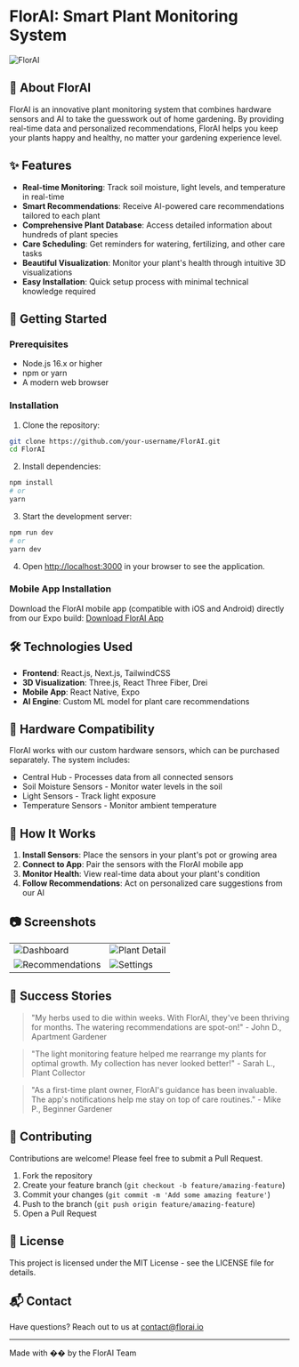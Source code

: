# FlorAI: Smart Plant Monitoring System

![FlorAI](https://github.com/your-username/FlorAI/raw/main/public/images/florai-banner.png)

## 🌱 About FlorAI

FlorAI is an innovative plant monitoring system that combines hardware sensors and AI to take the guesswork out of home gardening. By providing real-time data and personalized recommendations, FlorAI helps you keep your plants happy and healthy, no matter your gardening experience level.

## ✨ Features

- **Real-time Monitoring**: Track soil moisture, light levels, and temperature in real-time
- **Smart Recommendations**: Receive AI-powered care recommendations tailored to each plant
- **Comprehensive Plant Database**: Access detailed information about hundreds of plant species
- **Care Scheduling**: Get reminders for watering, fertilizing, and other care tasks
- **Beautiful Visualization**: Monitor your plant's health through intuitive 3D visualizations
- **Easy Installation**: Quick setup process with minimal technical knowledge required

## 🚀 Getting Started

### Prerequisites

- Node.js 16.x or higher
- npm or yarn
- A modern web browser

### Installation

1. Clone the repository:
```bash
git clone https://github.com/your-username/FlorAI.git
cd FlorAI
```

2. Install dependencies:
```bash
npm install
# or
yarn
```

3. Start the development server:
```bash
npm run dev
# or
yarn dev
```

4. Open [http://localhost:3000](http://localhost:3000) in your browser to see the application.

### Mobile App Installation

Download the FlorAI mobile app (compatible with iOS and Android) directly from our Expo build:
[Download FlorAI App](https://expo.dev/accounts/kaios-org/projects/polysleep-xqumdyi4hwlagck68vr/builds/489ea920-e938-4e0a-a11c-c7ace5000719)

## 🛠️ Technologies Used

- **Frontend**: React.js, Next.js, TailwindCSS
- **3D Visualization**: Three.js, React Three Fiber, Drei
- **Mobile App**: React Native, Expo
- **AI Engine**: Custom ML model for plant care recommendations

## 📱 Hardware Compatibility

FlorAI works with our custom hardware sensors, which can be purchased separately. The system includes:

- Central Hub - Processes data from all connected sensors
- Soil Moisture Sensors - Monitor water levels in the soil
- Light Sensors - Track light exposure
- Temperature Sensors - Monitor ambient temperature

## 🌿 How It Works

1. **Install Sensors**: Place the sensors in your plant's pot or growing area
2. **Connect to App**: Pair the sensors with the FlorAI mobile app
3. **Monitor Health**: View real-time data about your plant's condition
4. **Follow Recommendations**: Act on personalized care suggestions from our AI

## 📷 Screenshots

<table>
  <tr>
    <td><img src="https://github.com/your-username/FlorAI/raw/main/public/images/screenshot-1.png" alt="Dashboard" /></td>
    <td><img src="https://github.com/your-username/FlorAI/raw/main/public/images/screenshot-2.png" alt="Plant Detail" /></td>
  </tr>
  <tr>
    <td><img src="https://github.com/your-username/FlorAI/raw/main/public/images/screenshot-3.png" alt="Recommendations" /></td>
    <td><img src="https://github.com/your-username/FlorAI/raw/main/public/images/screenshot-4.png" alt="Settings" /></td>
  </tr>
</table>

## 🌟 Success Stories

> "My herbs used to die within weeks. With FlorAI, they've been thriving for months. The watering recommendations are spot-on!" - John D., Apartment Gardener

> "The light monitoring feature helped me rearrange my plants for optimal growth. My collection has never looked better!" - Sarah L., Plant Collector

> "As a first-time plant owner, FlorAI's guidance has been invaluable. The app's notifications help me stay on top of care routines." - Mike P., Beginner Gardener

## 🤝 Contributing

Contributions are welcome! Please feel free to submit a Pull Request.

1. Fork the repository
2. Create your feature branch (`git checkout -b feature/amazing-feature`)
3. Commit your changes (`git commit -m 'Add some amazing feature'`)
4. Push to the branch (`git push origin feature/amazing-feature`)
5. Open a Pull Request

## 📝 License

This project is licensed under the MIT License - see the LICENSE file for details.

## 📬 Contact

Have questions? Reach out to us at contact@florai.io

---

Made with �� by the FlorAI Team 